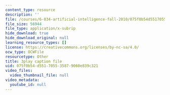 ```yaml
---
content_type: resource
description: ''
file: /courses/6-034-artificial-intelligence-fall-2010/075f0b54d551705535879060e839c321_dARl_gGrS4o.srt
file_size: 56944
file_type: application/x-subrip
hide_download: true
hide_download_original: null
learning_resource_types: []
license: https://creativecommons.org/licenses/by-nc-sa/4.0/
ocw_type: OCWFile
resourcetype: Other
title: 3play caption file
uid: 075f0b54-d551-7055-3587-9060e839c321
video_files:
  video_thumbnail_file: null
video_metadata:
  youtube_id: null
---
```

